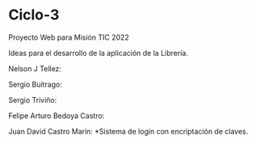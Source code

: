 # Ciclo-3
Proyecto Web para Misión TIC 2022




Ideas para el desarrollo de la aplicación de la Librería.

Nelson J Tellez:

Sergio Buitrago:

Sergio Triviño:

Felipe Arturo Bedoya Castro:
 
Juan David Castro Marin:
*Sistema de login con encriptación de claves.
